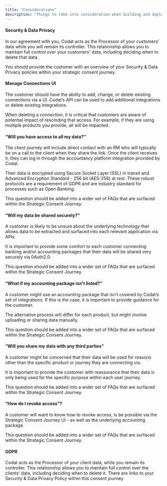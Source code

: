 ```yaml
---
title: "Considerations"
description: "Things to take into consideration when building and deploying a consent journey"
---
```




#### Security & Data Privacy

In our agreement with you, Codat acts as the Processor of your customers' data while you will remain its controller. This relationship allows you to maintain full control over your customers' data, including deciding when to delete that data. 

You should provide the customer with an overview of your Security & Data Privacy policies within your strategic consent journey.

#### Manage Connections UI

The customer should have the ability to add, change, or delete existing connections via a UI. Codat’s API can be used to add additional integrations or delete existing integrations.

When deleting a connection, it is critical that customers are aware of potential impact of rescinding that access. For example, if they are using multiple products you provide, all will be impacted.

#### “Will you have access to all my data?”

The client journey will include direct contact with an RM who will typically be on a call to the client when they share the link.  Once the client receives it, they can log in through the accountancy platform integration provided by Codat.  

Their data is encrypted using Secure Socket Layer (SSL) in transit and Advanced Encryption Standard - 256 bit (AES-256) at rest. These robust protocols are a requirement of GDPR and are industry standard for processes such as Open Banking. 

This question should be added into a wider set of FAQs that are surfaced within the Strategic Consent Journey.

#### “Will my data be shared securely?”

A customer is likely to be unsure about the underlying technology that allows data to be extracted and surfaced into each relevant application via APIs. 

It is important to provide some comfort to each customer connecting banking and/or accounting packages that their data will be shared very securely via 0Auth2.0.

This question should be added into a wider set of FAQs that are surfaced within the Strategic Consent Journey.

#### “What if my accounting package isn’t listed?”

A customer might use an accounting package that isn’t covered by Codat’s set of integrations. If this is the case, it is important to provide guidance for the customer. 

The alternative process will differ for each product, but might involve uploading or sharing data manually.

This question should be added into a wider set of FAQs that are surfaced within the Strategic Consent Journey.

#### “Will you share my data with any third parties”

A customer might be concerned that their data will be used for reasons other than the specific product or journey they are connecting via.

It is important to provide the customer with reassurance that their data is only being used for the specific purpose within each user journey.

This question should be added into a wider set of FAQs that are surfaced within the Strategic Consent Journey.

#### “How do I revoke access”?

A customer will want to know how to revoke access, is be possible via the Strategic Consent Journey UI - as well as the underlying accounting package.

This question should be added into a wider set of FAQs that are surfaced within the Strategic Consent Journey.

#### GDPR

Codat acts as the Processor of your client data, while you remain its controller. This relationship allows you to maintain full control over the clients' data, including deciding when to delete it.  There are links to your Security & Data Privacy Policy within this consent journey.